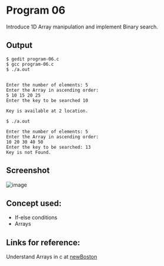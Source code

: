 # Program 06

Introduce 1D Array manipulation and implement Binary search.

## Output 

```shell
$ gedit program-06.c 
$ gcc program-06.c
$ ./a.out


Enter the number of elements: 5
Enter the Array in ascending order:
5 10 15 20 25
Enter the key to be searched 10

Key is available at 2 location.

$ ./a.out

Enter the number of elements: 5
Enter the Array in ascending order:
10 20 30 40 50
Enter the key to be searched: 13
Key is not Found.

```

## Screenshot

![image](https://user-images.githubusercontent.com/44167922/50255925-f99cb100-0419-11e9-9ac1-ff148b3b4ca3.png)

## Concept used:

- If-else conditions
- Arrays

## Links for reference:

Understand Arrays in c at [newBoston](https://www.youtube.com/watch?v=7F-Q2oVBYKk&index=9&list=PL6gx4Cwl9DGAKIXv8Yr6nhGJ9Vlcjyymq "Link to YouTube video")

